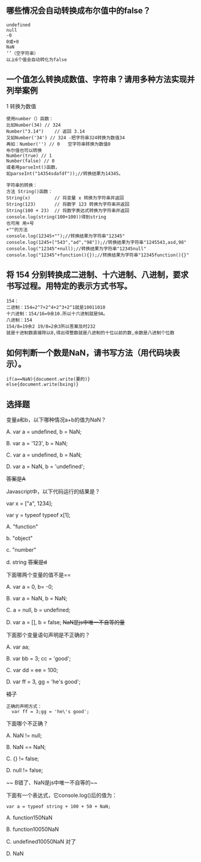 ## 哪些情况会自动转换成布尔值中的false？
~~~~
undefined
null
-0
0或+0
NaN
‘’（空字符串）
以上6个值会自动转化为false
~~~~
## 一个值怎么转换成数值、字符串？请用多种方法实现并列举案例
1 转换为数值
~~~~
使用number（）函数：
比如Number(34) // 324
Number("3.14")    // 返回 3.14
又如Number('34') // 324 -把字符串324转换为数值34
再如：Number('') // 0   空字符串转换为数值0
布尔值也可以转换
Number(true) // 1
Number(false) // 0
或者用parseInt()函数，
如parseInt("14354sdafdf"));//转换结果为14345。

字符串的转换：
方法 String()函数：
String(x)         // 将变量 x 转换为字符串并返回
String(123)       // 将数字 123 转换为字符串并返回
String(100 + 23)  // 将数字表达式转换为字符串并返回console.log(string(100+100))得到string
也可用 用+号
+""的方法
console.log(12345+"");//转换结果为字符串"12345"
console.log(1245+["543","ad","98"]);//转换结果为字符串"1245543,asd,98"
console.log("12345"+null);//转换结果为字符串"12345null"
console.log("12345"+function(){});//转换结果为字符串"12345function(){}"

~~~~
## 将 154 分别转换成二进制、十六进制、八进制，要求书写过程。用特定的表示方式书写。
~~~~
154：
二进制：154=2^7+2^4+2^3+2^1就是10011010
十六进制：154/16=9余10.所以十六进制就是9A。
八进制：154
154/8=19余2 19/8=2余3所以答案及时232
就是十进制数直接除以8,得出得整数就是八进制的十位以前的数,余数是八进制个位数
~~~~
## 如何判断一个数是NaN，请书写方法（用代码块表示）。
~~~~
if(a==NaN){document.write(要的)}
else{document.write(bxing)}
~~~~
## 选择题
变量a和b，以下哪种情况a+b的值为NaN？

A. var a = undefined, b = NaN;

B. var a = '123', b = NaN;

C. var a = undefined, b = NaN;

D. var a = NaN, b = 'undefined';

~~答案是A~~

 Javascript中，以下代码运行的结果是？

var x = ["a", 1234];

var y = typeof typeof x[1];

A. "function"

b. "object"

c. "number"

d. string
~~答案是d~~

 下面哪两个变量的值不是==

A. var a = 0, b= -0;

B. var a = NaN, b = NaN;

C. a = null, b = undefined;

D. var a = [], b = false;
~~NaN是js中唯一不自等的量~~

下面那个变量语句声明是不正确的？

A. var aa;

B. var bb = 3; cc = 'good';

C. var dd = ee = 100;

D. var ff = 3, gg = 'he's good';

~~错了~~
~~~~
正确的声明方式：
  var ff = 3;gg = 'he\'s good';
~~~~
 下面哪个不正确？

A. NaN != null;

B. NaN == NaN;

C. {} != false;

D. null != false;

~~ B错了、NaN是js中唯一不自等的~~

 下面有一个表达式，它console.log()后的值为：

    var a = typeof string + 100 + 50 + NaN;

A. function150NaN

B. function10050NaN

C. undefined10050NaN  对了

D. NaN

